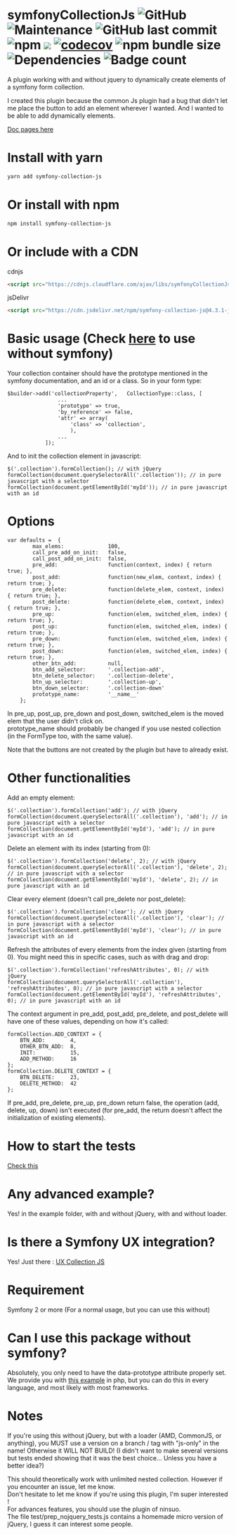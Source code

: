 # symfonyCollectionJs ![GitHub](https://img.shields.io/github/license/ruano-a/symfonyCollectionJs) ![Maintenance](https://img.shields.io/maintenance/yes/2022) ![GitHub last commit](https://img.shields.io/github/last-commit/ruano-a/symfonyCollectionJs) ![npm](https://img.shields.io/npm/dm/symfony-collection-js?label=npm%20downloads) [![](https://data.jsdelivr.com/v1/package/npm/symfony-collection-js/badge)](https://www.jsdelivr.com/package/npm/symfony-collection-js) [![codecov](https://codecov.io/gh/ruano-a/symfonyCollectionJs/branch/master-js-only/graph/badge.svg?token=Z93Y3NTP1Q)](https://codecov.io/gh/ruano-a/symfonyCollectionJs) ![npm bundle size](https://img.shields.io/bundlephobia/min/symfony-collection-js) ![Dependencies](https://badgen.net/bundlephobia/dependency-count/symfony-collection-js) ![Badge count](https://img.shields.io/badge/badge%20count-enough%20%3C3-blue)
A plugin working with and without jquery to dynamically create elements of a symfony form collection.

I created this plugin because the common Js plugin had a bug that didn't let me place the button to add an element wherever I wanted.  And I wanted to be able to add dynamically elements.

[Doc pages here](https://ruano-a.github.io/symfonyCollectionJs/)

# Install with yarn
```sh
yarn add symfony-collection-js
```

# Or install with npm
```sh
npm install symfony-collection-js
```

# Or include with a CDN
cdnjs
```html
<script src="https://cdnjs.cloudflare.com/ajax/libs/symfonyCollectionJs/4.3.1-js-only/symfonyCollectionJs.min.js" integrity="sha512-l9Psf3Btp3lerrlkH9l/zEowYitxtuVIg+HeT2emW2KZp6wkKaUxf53ecbRC+0N3fNqCyHYi9ZnPeyZ9b/d/TA==" crossorigin="anonymous" referrerpolicy="no-referrer"></script>
```
jsDelivr
```html
<script src="https://cdn.jsdelivr.net/npm/symfony-collection-js@4.3.1-js-only/dist/symfonyCollectionJs.min.js" integrity="sha256-V4HwFFXrsUKRHVYw2ixFsESJGR2FoMnS5J0O059ZXYw=" crossorigin="anonymous"></script>
```

# Basic usage (Check [here](#can-i-use-this-package-without-symfony-) to use without symfony)

Your collection container should have the prototype mentioned in the symfony documentation, and an id or a class. So in your form type:
~~~~
$builder->add('collectionProperty',   CollectionType::class, [
                ...
                'prototype' => true,
                'by_reference' => false,
                'attr' => array(
                    'class' => 'collection',
                    ),
                ...
            ]);
~~~~

And to init the collection element in javascript:
~~~~
$('.collection').formCollection(); // with jQuery
formCollection(document.querySelectorAll('.collection')); // in pure javascript with a selector
formCollection(document.getElementById('myId')); // in pure javascript with an id
~~~~

# Options 
~~~~
var defaults =  {
        max_elems:              100,
        call_pre_add_on_init:   false,
        call_post_add_on_init:  false,
        pre_add:                function(context, index) { return true; },
        post_add:               function(new_elem, context, index) { return true; },
        pre_delete:             function(delete_elem, context, index) { return true; },
        post_delete:            function(delete_elem, context, index) { return true; },
        pre_up:                 function(elem, switched_elem, index) { return true; },
        post_up:                function(elem, switched_elem, index) { return true; },
        pre_down:               function(elem, switched_elem, index) { return true; },
        post_down:              function(elem, switched_elem, index) { return true; },
        other_btn_add:          null,
        btn_add_selector:       '.collection-add',
        btn_delete_selector:    '.collection-delete',
        btn_up_selector:        '.collection-up',
        btn_down_selector:      '.collection-down'
        prototype_name:         '__name__'
    };
~~~~
In pre_up, post_up, pre_down and post_down, switched_elem is the moved elem that the user didn't click on.  
prototype_name should probably be changed if you use nested collection (in the FormType too, with the same value).

Note that the buttons are not created by the plugin but have to already exist.

# Other functionalities

Add an empty element:
~~~~
$('.collection').formCollection('add'); // with jQuery
formCollection(document.querySelectorAll('.collection'), 'add'); // in pure javascript with a selector
formCollection(document.getElementById('myId'), 'add'); // in pure javascript with an id
~~~~

Delete an element with its index (starting from 0):
~~~~
$('.collection').formCollection('delete', 2); // with jQuery
formCollection(document.querySelectorAll('.collection'), 'delete', 2); // in pure javascript with a selector
formCollection(document.getElementById('myId'), 'delete', 2); // in pure javascript with an id
~~~~

Clear every element (doesn't call pre_delete nor post_delete):
~~~~
$('.collection').formCollection('clear'); // with jQuery
formCollection(document.querySelectorAll('.collection'), 'clear'); // in pure javascript with a selector
formCollection(document.getElementById('myId'), 'clear'); // in pure javascript with an id
~~~~

Refresh the attributes of every elements from the index given (starting from 0). You might need this in specific cases, such as with drag and drop:
~~~~
$('.collection').formCollection('refreshAttributes', 0); // with jQuery
formCollection(document.querySelectorAll('.collection'), 'refreshAttributes', 0); // in pure javascript with a selector
formCollection(document.getElementById('myId'), 'refreshAttributes', 0); // in pure javascript with an id
~~~~

The context argument in pre_add, post_add, pre_delete, and post_delete will have one of these values, depending on how it's called:
~~~~
formCollection.ADD_CONTEXT = {
    BTN_ADD:        4,
    OTHER_BTN_ADD:  8,
    INIT:           15,
    ADD_METHOD:     16
};
formCollection.DELETE_CONTEXT = {
    BTN_DELETE:     23,
    DELETE_METHOD:  42
};
~~~~

If pre_add, pre_delete, pre_up, pre_down return false, the operation (add, delete, up, down) isn't executed (for pre_add, the return doesn't affect the initialization of existing elements).

# How to start the tests

[Check this](./test/README.md)

# Any advanced example?

Yes! in the example folder, with and without jQuery, with and without loader.

# Is there a Symfony UX integration?

Yes! Just there : [UX Collection JS](https://github.com/tienvx/ux-collection-js)

# Requirement

Symfony 2 or more (For a normal usage, but you can use this without)

# Can I use this package without symfony?

Absolutely, you only need to have the data-prototype attribute properly set.
We provide you with [this example](./example/simple_collection_example_without_symfony.php) in php, but you can do this in every language, and most likely with most frameworks.

# Notes
If you're using this without jQuery, but with a loader (AMD, CommonJS, or anything), you MUST use a version on a branch / tag with "js-only" in the name! Otherwise it WILL NOT BUILD! (I didn't want to make several versions but tests ended showing that it was the best choice... Unless you have a better idea?)

This should theoretically work with unlimited nested collection. However if you encounter an issue, let me know.  
Don't hesitate to let me know if you're using this plugin, I'm super interested !  
For advances features, you should use the plugin of ninsuo.  
The file test/prep_nojquery_tests.js contains a homemade micro version of jQuery, I guess it can interest some people.
